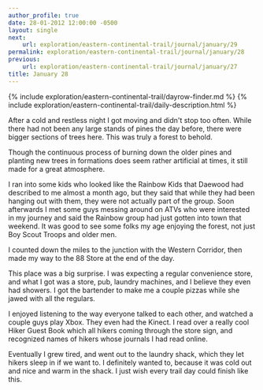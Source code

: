 ```yaml
---
author_profile: true
date: 28-01-2012 12:00:00 -0500
layout: single
next:
    url: exploration/eastern-continental-trail/journal/january/29
permalink: exploration/eastern-continental-trail/journal/january/28
previous:
    url: exploration/eastern-continental-trail/journal/january/27
title: January 28
---
```

{% include exploration/eastern-continental-trail/dayrow-finder.md %}
{% include exploration/eastern-continental-trail/daily-description.html %}

After a cold and restless night I got moving and didn't stop too often. While there had not been any large stands of pines the day before, there were bigger sections of trees here. This was truly a forest to behold.

Though the continuous process of burning down the older pines and planting new trees in formations does seem rather artificial at times, it still made for a great atmosphere.

I ran into some kids who looked like the Rainbow Kids that Daewood had described to me almost a month ago, but they said that while they had been hanging out with them, they were not actually part of the group. Soon afterwards I met some guys messing around on ATVs who were interested in my journey and said the Rainbow group had just gotten into town that weekend. It was good to see some folks my age enjoying the forest, not just Boy Scout Troops and older men.

I counted down the miles to the junction with the Western Corridor, then made my way to the 88 Store at the end of the day.

This place was a big surprise. I was expecting a regular convenience store, and what I got was a store, pub, laundry machines, and I believe they even had showers. I got the bartender to make me a couple pizzas while she jawed with all the regulars.

I enjoyed listening to the way everyone talked to each other, and watched a couple guys play Xbox. They even had the Kinect. I read over a really cool Hiker Guest Book which all hikers coming through the store sign, and recognized names of hikers whose journals I had read online.

Eventually I grew tired, and went out to the laundry shack, which they let hikers sleep in if we want to. I definitely wanted to, because it was cold out and nice and warm in the shack. I just wish every trail day could finish like this.